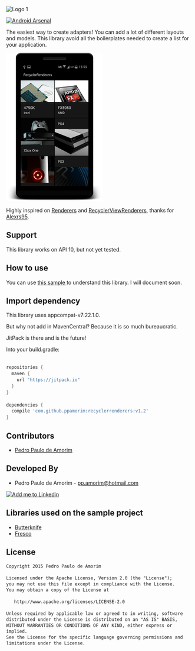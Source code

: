 ![Logo 1][1]

[![Android Arsenal](https://img.shields.io/badge/Android%20Arsenal-RecyclerRenderers-brightgreen.svg?style=flat)](http://android-arsenal.com/details/1/1727)

The easiest way to create adapters! You can add a lot of different layouts and models. This library avoid all the boilerplates needed to create a list for your application.

![Screen][14]

Highly inspired on [Renderers][10] and [RecyclerViewRenderers][11], thanks for [Alexrs95][12].

Support
-------

This library works on API 10, but not yet tested.

How to use
----------

You can use [this sample ][2] to understand this library. I will document soon.

Import dependency
--------------------------------

This library uses appcompat-v7:22.1.0.

But why not add in MavenCentral?
Because it is so much bureaucratic.

JitPack is there and is the future!

Into your build.gradle:

```groovy

repositories {
  maven {
    url "https://jitpack.io"
  }
}

dependencies {
  compile 'com.github.ppamorim:recyclerrenderers:v1.2'
}
```

Contributors
------------

* [Pedro Paulo de Amorim][3]

Developed By
------------

* Pedro Paulo de Amorim - <pp.amorim@hotmail.com>

<a href="https://www.linkedin.com/profile/view?id=185411359">
  <img alt="Add me to Linkedin" src="http://imageshack.us/a/img41/7877/smallld.png" />
</a>

Libraries used on the sample project
------------------------------------

* [Butterknife][5]
* [Fresco][13]

License
-------

    Copyright 2015 Pedro Paulo de Amorim

    Licensed under the Apache License, Version 2.0 (the "License");
    you may not use this file except in compliance with the License.
    You may obtain a copy of the License at

       http://www.apache.org/licenses/LICENSE-2.0

    Unless required by applicable law or agreed to in writing, software
    distributed under the License is distributed on an "AS IS" BASIS,
    WITHOUT WARRANTIES OR CONDITIONS OF ANY KIND, either express or implied.
    See the License for the specific language governing permissions and
    limitations under the License.

[1]: ./art/logo.png
[2]: https://github.com/ppamorim/RecyclerRenderers/tree/master/app/src/main/java/com/github/ppamorim/recyclerrenderers/ui/renderers
[3]: https://github.com/ppamorim/
[5]: https://github.com/JakeWharton/butterknife
[10]: https://github.com/pedrovgs/Renderers
[11]: https://github.com/Alexrs95/RecyclerViewRenderers
[12]: https://github.com/Alexrs95
[13]: https://github.com/facebook/fresco
[14]: ./art/screen.png
